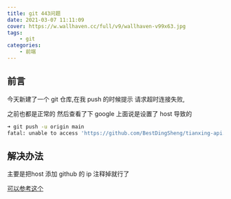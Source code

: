 ```yaml
---
title: git 443问题
date: 2021-03-07 11:11:09
cover: https://w.wallhaven.cc/full/v9/wallhaven-v99x63.jpg
tags:
    - git
categories:
    - 前端    
---
```



## 前言

今天新建了一个 git 仓库,在我 push 的时候提示 请求超时连接失败,

之前也都是正常的 然后查看了下 google 上面说是设置了 host 导致的

```bash
➜ git push -u origin main
fatal: unable to access 'https://github.com/BestDingSheng/tianxing-api.git/': Failed to connect to github.com port 443: Operation timed out
```

## 解决办法

主要是把host 添加 github 的 ip 注释掉就行了

[可以参考这个](https://blog.csdn.net/qq_43827595/article/details/106547339)